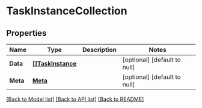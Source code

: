 # TaskInstanceCollection

## Properties
Name | Type | Description | Notes
------------ | ------------- | ------------- | -------------
**Data** | [**[]TaskInstance**](TaskInstance.md) |  | [optional] [default to null]
**Meta** | [**Meta**](Meta.md) |  | [optional] [default to null]

[[Back to Model list]](../README.md#documentation-for-models) [[Back to API list]](../README.md#documentation-for-api-endpoints) [[Back to README]](../README.md)


